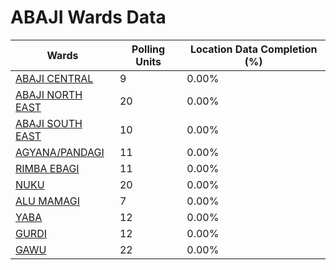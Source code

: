 
# ABAJI Wards Data

| Wards | Polling Units | Location Data Completion (%) |
| ---- | ----- | ------- |
| [ABAJI CENTRAL](./wards/19648-abaji-central) | 9 | 0.00% |
| [ABAJI NORTH EAST](./wards/19649-abaji-north-east) | 20 | 0.00% |
| [ABAJI SOUTH EAST](./wards/19650-abaji-south-east) | 10 | 0.00% |
| [AGYANA/PANDAGI](./wards/19651-agyana/pandagi) | 11 | 0.00% |
| [RIMBA EBAGI](./wards/19652-rimba-ebagi) | 11 | 0.00% |
| [NUKU](./wards/19653-nuku) | 20 | 0.00% |
| [ALU MAMAGI](./wards/19654-alu-mamagi) | 7 | 0.00% |
| [YABA](./wards/19655-yaba) | 12 | 0.00% |
| [GURDI](./wards/19656-gurdi) | 12 | 0.00% |
| [GAWU](./wards/19657-gawu) | 22 | 0.00% |




